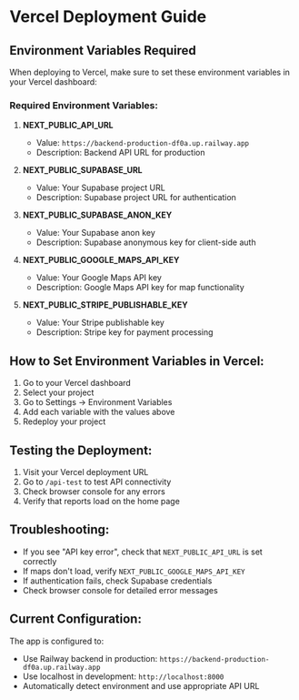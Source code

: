 # Vercel Deployment Guide

## Environment Variables Required

When deploying to Vercel, make sure to set these environment variables in your Vercel dashboard:

### Required Environment Variables:

1. **NEXT_PUBLIC_API_URL**
   - Value: `https://backend-production-df0a.up.railway.app`
   - Description: Backend API URL for production

2. **NEXT_PUBLIC_SUPABASE_URL**
   - Value: Your Supabase project URL
   - Description: Supabase project URL for authentication

3. **NEXT_PUBLIC_SUPABASE_ANON_KEY**
   - Value: Your Supabase anon key
   - Description: Supabase anonymous key for client-side auth

4. **NEXT_PUBLIC_GOOGLE_MAPS_API_KEY**
   - Value: Your Google Maps API key
   - Description: Google Maps API key for map functionality

5. **NEXT_PUBLIC_STRIPE_PUBLISHABLE_KEY**
   - Value: Your Stripe publishable key
   - Description: Stripe key for payment processing

## How to Set Environment Variables in Vercel:

1. Go to your Vercel dashboard
2. Select your project
3. Go to Settings → Environment Variables
4. Add each variable with the values above
5. Redeploy your project

## Testing the Deployment:

1. Visit your Vercel deployment URL
2. Go to `/api-test` to test API connectivity
3. Check browser console for any errors
4. Verify that reports load on the home page

## Troubleshooting:

- If you see "API key error", check that `NEXT_PUBLIC_API_URL` is set correctly
- If maps don't load, verify `NEXT_PUBLIC_GOOGLE_MAPS_API_KEY`
- If authentication fails, check Supabase credentials
- Check browser console for detailed error messages

## Current Configuration:

The app is configured to:
- Use Railway backend in production: `https://backend-production-df0a.up.railway.app`
- Use localhost in development: `http://localhost:8000`
- Automatically detect environment and use appropriate API URL
